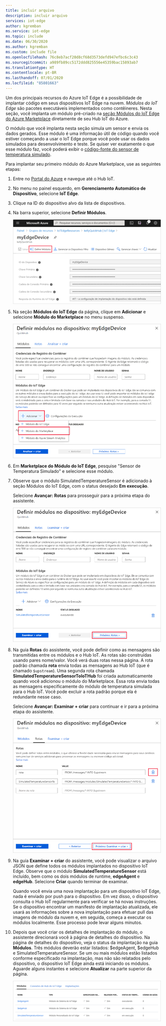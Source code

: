 ```yaml
---
title: incluir arquivo
description: incluir arquivo
services: iot-edge
author: kgremban
ms.service: iot-edge
ms.topic: include
ms.date: 06/30/2020
ms.author: kgremban
ms.custom: include file
ms.openlocfilehash: 76c8eb7acf20d8cf68d3573defd947efbc6c3c43
ms.sourcegitcommit: a989fb89cc5172ddd825556e45359bac15893ab7
ms.translationtype: HT
ms.contentlocale: pt-BR
ms.lasthandoff: 07/01/2020
ms.locfileid: "85801663"
---
```

Um dos principais recursos do Azure IoT Edge é a possibilidade de implantar código em seus dispositivos IoT Edge na nuvem. *Módulos do IoT Edge* são pacotes executáveis implementados como contêineres. Nesta seção, você implanta um módulo pré-criado na [seção Módulos do IoT Edge do Azure Marketplace](https://azuremarketplace.microsoft.com/marketplace/apps/category/internet-of-things?page=1&subcategories=iot-edge-modules) diretamente de seu Hub IoT do Azure.

O módulo que você implanta nesta seção simula um sensor e envia os dados gerados. Esse módulo é uma informação útil de código quando você estiver começando a usar o IoT Edge porque você pode usar os dados simulados para desenvolvimento e teste. Se quiser ver exatamente o que esse módulo faz, você poderá exibir o [código-fonte do sensor de temperatura simulado](https://github.com/Azure/iotedge/blob/027a509549a248647ed41ca7fe1dc508771c8123/edge-modules/SimulatedTemperatureSensor/src/Program.cs).

Para implantar seu primeiro módulo do Azure Marketplace, use as seguintes etapas:

1. Entre no [Portal do Azure](https://portal.azure.com) e navegue até o Hub IoT.

1. No menu no painel esquerdo, em **Gerenciamento Automático de Dispositivo**, selecione **IoT Edge**.

1. Clique na ID do dispositivo alvo da lista de dispositivos.

1. Na barra superior, selecione **Definir Módulos**.

   ![Selecionar Definir Módulos na página de detalhes do dispositivo](./media/iot-edge-deploy-module/select-set-modules.png)

1. Na seção **Módulos do IoT Edge** da página, clique em **Adicionar** e selecione **Módulo do Marketplace** no menu suspenso.

   ![Adicionar módulo do Marketplace](./media/iot-edge-deploy-module/add-marketplace-module.png)

1. Em **Marketplace do Módulo do IoT Edge**, pesquise "Sensor de Temperatura Simulado" e selecione esse módulo.

1. Observe que o módulo SimulatedTemperatureSensor é adicionado à seção Módulos do IoT Edge, com o status desejado **Em execução**.

   Selecione **Avançar: Rotas** para prosseguir para a próxima etapa do assistente.

   ![Vá para a próxima etapa depois que o módulo do sensor de temperatura estiver listado](./media/iot-edge-deploy-module/view-temperature-sensor-next-routes.png)

1. Na guia **Rotas** do assistente, você pode definir como as mensagens são transmitidas entre os módulos e o Hub IoT. As rotas são construídas usando pares nome/valor. Você verá duas rotas nessa página. A rota padrão chamada **rota** envia todas as mensagens ao Hub IoT (que é chamado `$upstream`). Uma segunda rota chamada **SimulatedTemperatureSensorToIoTHub** foi criada automaticamente quando você adicionou o módulo do Marketplace. Essa rota envia todas as mensagens especificamente do módulo de temperatura simulada para o Hub IoT. Você pode excluir a rota padrão porque ela é redundante nesse caso.

   Selecione **Avançar: Examinar + criar** para continuar e ir para a próxima etapa do assistente.

   ![Exclua a rota padrão e vá para a próxima etapa](./media/iot-edge-deploy-module/delete-route-next-review-create.png)

1. Na guia **Examinar + criar** do assistente, você pode visualizar o arquivo JSON que define todos os módulos implantados no dispositivo IoT Edge. Observe que o módulo **SimulatedTemperatureSensor** está incluído, bem como os dois módulos de runtime, **edgeAgent** e **edgeHub**. Selecione **Criar** quando terminar de examinar.

   Quando você envia uma nova implantação para um dispositivo IoT Edge, nada é enviado por push para o dispositivo. Em vez disso, o dispositivo consulta o Hub IoT regularmente para verificar se há novas instruções. Se o dispositivo encontrar um manifesto de implantação atualizada, ele usará as informações sobre a nova implantação para efetuar pull das imagens de módulo da nuvem e, em seguida, começa a executar os módulos localmente. Esse processo pode levar alguns minutos.

1. Depois que você criar os detalhes de implantação do módulo, o assistente direcionará você à página de detalhes do dispositivo. Na página de detalhes do dispositivo, veja o status da implantação na guia **Módulos**. Três módulos deverão estar listados: $edgeAgent, $edgeHub e SimulatedTemperatureSensor. Se um ou mais módulos estão listados conforme especificado na implantação, mas não são relatados pelo dispositivo, o dispositivo IoT Edge ainda está iniciando os módulos. Aguarde alguns instantes e selecione **Atualizar** na parte superior da página.

   ![Exibir SimulatedTemperatureSensor na lista de módulos implantados](./media/iot-edge-deploy-module/view-deployed-modules.png)
